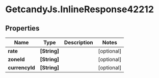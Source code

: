# GetcandyJs.InlineResponse42212

## Properties

Name | Type | Description | Notes
------------ | ------------- | ------------- | -------------
**rate** | **[String]** |  | [optional] 
**zoneId** | **[String]** |  | [optional] 
**currencyId** | **[String]** |  | [optional] 


